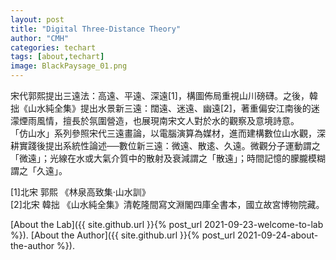 ```yaml
---
layout: post
title: "Digital Three-Distance Theory"
author: "CMH"
categories: techart
tags: [about,techart]
image: BlackPaysage_01.png
---
```


宋代郭熙提出三遠法：高遠、平遠、深遠[1]，構圖佈局重視山川磅礴。之後，韓拙《山水純全集》提出水景新三遠：闊遠、迷遠、幽遠[2]，著重偏安江南後的迷濛煙雨風情，擅長於氛圍營造，也展現南宋文人對於水的觀察及意境詩意。   
「仿山水」系列參照宋代三遠畫論，以電腦演算為媒材，進而建構數位山水觀，深耕實踐後提出系統性論述──數位新三遠：微遠、散逺、久遠。微觀分子運動謂之「微遠」；光線在水或大氣介質中的散射及衰減謂之「散遠」；時間記憶的朦朧模糊謂之「久遠」。  


[1]北宋 郭熙 《林泉高致集·山水訓》  
[2]北宋 韓拙 《山水純全集》清乾隆間寫文淵閣四庫全書本，國立故宮博物院藏。  


[About the Lab]({{ site.github.url }}{% post_url 2021-09-23-welcome-to-lab %}).
[About the Author]({{ site.github.url }}{% post_url 2021-09-24-about-the-author %}).
